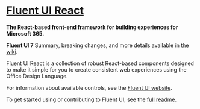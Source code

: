 # [Fluent UI React](https://dev.microsoft.com/fabric)

**The React-based front-end framework for building experiences for Microsoft 365.**

**Fluent UI 7** Summary, breaking changes, and more details available in [the wiki](https://github.com/OfficeDev/office-ui-fabric-react/wiki/Fabric-7).

Fluent UI React is a collection of robust React-based components designed to make it simple for you to create consistent web experiences using the Office Design Language.

For information about available controls, see the [Fluent UI website](https://dev.microsoft.com/fabric).

To get started using or contributing to Fluent UI, see the [full readme](https://github.com/OfficeDev/office-ui-fabric-react/blob/master/README.md).

